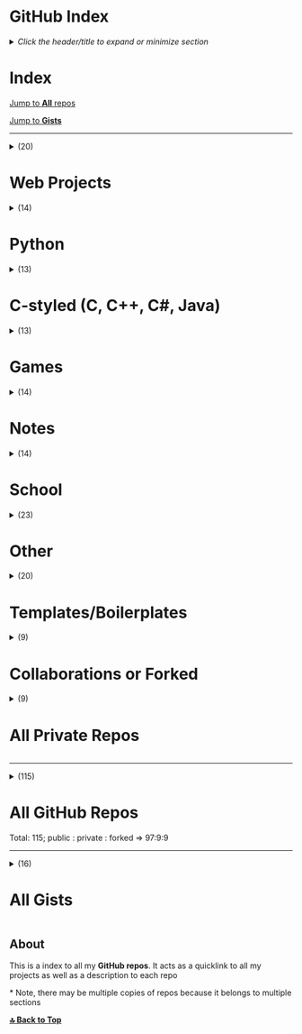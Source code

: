 # GitHub Index

<a name="top"></a> 

<details>
    <summary><i>Click the header/title to expand or minimize section</i><h1>Index</h1></summary>
        <ul>
        <li>
            <p><a href='#web'><span>Web</span></a></p>
            <ul>
                <li>
                    <p><a href='#django'><span>Django</span></a></p>
                </li>
                <li>
                    <p><a href='#static'><span>Static</span></a></p>
                </li>
                <li>
                    <p><a href='#chrome-extension'><span>Chrome Extension</span></a></p>
                </li>
                <li>
                    <p><a href='#node'><strong><span>Node</span></strong></a></p>
                    <ul>
                        <li><a href='#react'><span>React</span></a></li>
                        <li><a href='#express'><span>Express</span></a></li>
                    </ul>
                </li>
            </ul>
        </li>
        <li>
            <p><a href='#python'><span>Python</span></a></p>
            <ul>
                <li><a href='#pygame'><span>Pygame</span></a></li>
                <li><a href='#django'><span>Django</span></a></li>
            </ul>
        </li>
        <li>
            <p><a href='#c'><span>C-styled</span></a><span> - C, C++, C#, Java</span></p>
            <ul>
                <li><a href='#unity'><span>Unity</span></a></li>
            </ul>
        </li>
        <li>
            <p><a href='#games'><span>Games</span></a></p>
            <ul>
                <li><a href='#unreal'><span>Unreal</span></a></li>
                <li><a href='#unity'><span>Unity</span></a></li>
                <li><a href='#pygame-n3756'><span>Pygame</span></a></li>
            </ul>
        </li>
        <li>
            <p><a href='#notes'><span>Notes</span></a></p>
            <ul>
                <li><a href='#latex'><span>LaTeX</span></a></li>
            </ul>
        </li>
        <li>
            <p><a href='#school'><span>School</span></a></p>
            <ul>
                <li><a href='#university'><span>University</span></a></li>
                <li><a href='#high-school'><span>High School</span></a></li>
            </ul>
        </li>
        <li>
            <p><a href='#other'><span>Other</span></a></p>
            <ul>
                <li><a href='#automation'><span>Automation Scripts/Tools</span></a></li>
                <li><a href='#tests'><span>Tests</span></a></li>
            </ul>
        </li>
        <li>
            <p><a href='#template'><span>Templates/Boilerplates</span></a></p>
            <ul>
                <li><a href='#language'><span>Programming Languages</span></a></li>
                <li><a href='#libraries'><span>Libraries</span></a></li>
                <li><a href='#other'><span>Other</span></a></li>
            </ul>
        </li>
        <li>
            <p><a href='#fork'><span>Collaborations or Forked</span></a></p>
        </li>
        <li>
            <p><a href='#private'><span>Private Repos</span></a></p>
        </li>
    </ul>
</details>
<a href="#all_r">Jump to <b>All</b> repos</a>

<a href="#gist">Jump to **Gists**</a>

---

<details>
    <summary name="web">(20) <h1>Web Projects</h1></summary>
    <h3><a name="django" class="md-header-anchor"></a><span>(3) Django</span></h3>
    <ul>
<li><a href='https://github.com/Zeyu-Li/django_ecommerse_app'>django_ecommerse_app</a> - A Django ecommerce application. Has a working login and shopping cart 🛒!</li>
<li><a href='https://github.com/Zeyu-Li/django-tutorial'>django-tutorial</a> - A tutorial for Django projects 🏫</li>
<li><a href='https://github.com/Zeyu-Li/django_ecommerse_app_deprecated'>django_ecommerse_app_deprecated</a> - Django login application. Not live due to AWS high charging fees 💸 New version here: <a href='https://github.com/Zeyu-Li/django_ecommerce_app' target='_blank' class='url'>https://github.com/Zeyu-Li/django_ecommerce_app</a></li>
</ul>
    <h3><a name="static" class="md-header-anchor"></a><span>(10) Static</span></h3>
    <ul>
<li><a href='https://github.com/Zeyu-Li/website'>website</a> - My new personal website! Live now @ <a href='https://zeyu-li.github.io/website/' target='_blank' class='url'>https://zeyu-li.github.io/website/</a></li>
<li><a href='https://github.com/Zeyu-Li/blog'>blog</a> - My personal blog 📰</li>
<li><a href='https://github.com/Zeyu-Li/Lua-Online'>Lua-Online</a> - Lua Online Editor 👨‍💻: <a href='https://zeyu-li.github.io/Lua-Online/' target='_blank' class='url'>https://zeyu-li.github.io/Lua-Online/</a></li>
<li><a href='https://github.com/Zeyu-Li/personal_website'>personal_website</a> - My new &quot;static&quot; website, live @ <a href='https://zeyu-li.github.io/website/' target='_blank' class='url'>https://zeyu-li.github.io/website/</a></li>
<li><a href='https://github.com/Zeyu-Li/chess'>chess</a> - A web chess board ♟️ made with jQuery and html canvas. Live @ <a href='https://zeyu-li.github.io/chess/' target='_blank' class='url'>https://zeyu-li.github.io/chess/</a></li>
<li><a href='https://github.com/Zeyu-Li/choose_your_own_adventure_react_maker'>choose_your_own_adventure_react_maker</a> - Starting creating your adventure ⚔️ now by reading the readme then go here: <a href='https://zeyu-li.github.io/choose_your_own_adventure_react_maker/event_generator/index.html' target='_blank' class='url'>https://zeyu-li.github.io/choose_your_own_adventure_react_maker/event_generator/index.html</a></li>
<li><a href='https://github.com/Zeyu-Li/web-goals'>web-goals</a> - Makes goals or TODOs with a time-based component and a section for markdown 📝. Live @ <a href='https://zeyu-li.github.io/web-goals/' target='_blank' class='url'>https://zeyu-li.github.io/web-goals/</a></li>
<li><a href='https://github.com/Zeyu-Li/pasta-disasta'>pasta-disasta</a> - What happens when you roll the can of pasta 🍝 (made with matter.js)</li>
<li><a href='https://github.com/Zeyu-Li/website_old'>website_old</a> - My old personal website. The new one is @ <a href='https://zeyu-li.github.io/website/' target='_blank' class='url'>https://zeyu-li.github.io/website/</a></li>
<li><a href='https://github.com/Zeyu-Li/unboxing'>unboxing</a> - A very jank unboxing game 🧰</li>
</ul>
    <h3><a name="chrome-extension" class="md-header-anchor"></a><span>(3) Chrome Extension</span></h3>
<ul>
<li><a href='https://github.com/Zeyu-Li/eClass_dark'>eClass_dark</a> - A Chrome extension that makes eClass dark along with some other quality of life adjustments! 👀</li>
<li><a href='https://github.com/Zeyu-Li/speedy_jwplayer'>speedy_jwplayer</a> - It is a simple Chrome extension that modifies the speed of ⏩ JW Player</li>
<li><a href='https://github.com/Zeyu-Li/scroll_with_style'>scroll_with_style</a> - A stylized scrollbar Chrome extension</li>
</ul>
    <details>
    <summary name="node">(4) <h2>Node</h2></summary>
    <h3><a name="react" class="md-header-anchor"></a><span>(2) React</span></h3>
    <ul>
<li><a href='https://github.com/Zeyu-Li/emojis-finder'>emojis-finder</a> - A website dedicated to finding the emoji you want! Made with react ❤️</li>
<li><a href='https://github.com/Zeyu-Li/choose_your_own_adventure_react_maker'>choose_your_own_adventure_react_maker</a> - Starting creating your adventure ⚔️ now by reading the readme then go here: <a href='https://zeyu-li.github.io/choose_your_own_adventure_react_maker/event_generator/index.html' target='_blank' class='url'>https://zeyu-li.github.io/choose_your_own_adventure_react_maker/event_generator/index.html</a></li>
</ul>
    <h3><a name="express" class="md-header-anchor"></a><span>(2) Express</span></h3>
    <ul>
<li><a href='https://github.com/Zeyu-Li/expressing-chess'>expressing-chess</a> - Expressing chess with express.js, a backend node.js package ♟️</li>
<li><a href='https://github.com/Zeyu-Li/express_tutorial'>express_tutorial</a> - a tutorial for express.js, a backend node.js package</li>
 </ul>
        </details>
</details>
<details>
    <summary name="python">(14) <h1>Python</h1></summary>
    <ul>
<li><a href='https://github.com/Zeyu-Li/Midi_interface'>Midi_interface</a> - A interface for MIDIUtil 🎹</li>
<li><a href='https://github.com/Zeyu-Li/python_fractions_module'>python_fractions_module</a> - a Fractions module in Python</li>
<li><a href='https://github.com/Zeyu-Li/fractions_cal_py'>fractions_cal_py</a> - A fractions calculator written in Python 🖩</li>
<li><a href='https://github.com/Zeyu-Li/replace_text'>replace_text</a> - Replaces text with terms defined in dictionary  📝</li>
<li><a href='https://github.com/Zeyu-Li/PyGithub_sorter'>PyGithub_sorter</a> - Sorting GitHub repos using Python and PyGithub</li>
<li><a href='https://github.com/Zeyu-Li/requirements-maker'>requirements-maker</a> - Supply a list of the modules by the pypi name (comma separated list) and will output a requirements.txt 📝</li>
<li><a href='https://github.com/Zeyu-Li/groundhog_text_game'>groundhog_text_game</a> - A text-based python game 🦫</li>
<li><a href='https://github.com/Zeyu-Li/data_formatting'>data_formatting</a> - Formats data from file and creates new file 📃</li>
</ul>
    <h3><a name="pygame" class="md-header-anchor"></a><span>(3) Pygame</span></h3>
    <ul>
<li><a href='https://github.com/Zeyu-Li/pong'>pong</a> - A pong recreation using pygame 🏓</li>
<li><a href='https://github.com/Zeyu-Li/tic_tac_toe'>tic_tac_toe</a> - Tic Tac Toe using wxFormBuilder and wxPython ❌</li>
<li><a href='https://github.com/Zeyu-Li/memory'>memory</a> - A matching game using pygame 🧠</li>
</ul>
    <h3><a name="django-n3401" class="md-header-anchor"></a><span>(3) Django</span></h3>
    <ul>
<li><a href='https://github.com/Zeyu-Li/django_ecommerse_app'>django_ecommerse_app</a> - A Django ecommerce application. Has a working login and shopping cart 🛒!</li>
<li><a href='https://github.com/Zeyu-Li/django-tutorial'>django-tutorial</a> - A tutorial for Django projects 🏫</li>
<li><a href='https://github.com/Zeyu-Li/django_ecommerse_app_deprecated'>django_ecommerse_app_deprecated</a> - Django login application. Not live due to AWS high charging fees 💸 New version here: <a href='https://github.com/Zeyu-Li/django_ecommerce_app' target='_blank' class='url'>https://github.com/Zeyu-Li/django_ecommerce_app</a></li>
</ul></details>

<details>
    <summary name="c">(13) <h1>C-styled (C, C++, C#, Java)</h1></summary>
    <ul>
<li><a href='https://github.com/Zeyu-Li/matrix_multiplication'>matrix_multiplication</a> - Matrix multiplication app using C++</li>
<li><a href='https://github.com/Zeyu-Li/rref'>rref</a> - A ref calculator in C++ 🧮</li>
<li><a href='https://github.com/Zeyu-Li/cpp_fractions_lib'>cpp_fractions_lib</a> - a Fractions library in C++</li>
<li><a href='https://github.com/Zeyu-Li/c_linked_list'>c_linked_list</a> - A singly linked list in C 🔗. Can be found in: <a href='https://github.com/Zeyu-Li/quick_algorithms' target='_blank' class='url'>https://github.com/Zeyu-Li/quick_algorithms</a></li>
<li><a href='https://github.com/Zeyu-Li/FizzBuzz'>FizzBuzz</a> - fizzbuzz in Java 🥤</li>
 </ul>
    <h3><a name="unity" class="md-header-anchor"></a><span>(8) Unity</span></h3>
    <ul>
<li><a href='https://github.com/Zeyu-Li/unity-user-guide'>unity-user-guide</a> - A Unity User Guide that supplements the Unity Documentation, along with some tips and tricks! Is a collection of my 2D and 3D notes on Unity 🎮</li>
<li><a href='https://github.com/Zeyu-Li/Unity-Advanced-3D-Tutorial'>Unity-Advanced-3D-Tutorial</a> - An overview of advanced Unity 3D features 🎮!</li>
<li><a href='https://github.com/Zeyu-Li/Unity-Template-2D'>Unity-Template-2D</a> - A Unity Tutorial for 2D games 🎮! Acts as a template for a 2D platformer</li>
<li><a href='https://github.com/Zeyu-Li/Unity-Template-3D'>Unity-Template-3D</a> - A Unity Tutorial for 3D games 🎮! Can act as a 3D template for a platformer</li>
<li><a href='https://github.com/Zeyu-Li/Quarantined_Game_Jam'>Quarantined_Game_Jam</a> - Game Jam during Quarantine 😷. Play now here: <a href='https://itch.io/embed-upload/2251772?color=fe5e5e' target='_blank' class='url'>https://itch.io/embed-upload/2251772?color=fe5e5e</a></li>
<li><a href='https://github.com/Zeyu-Li/Clockwork'>Clockwork</a> - during a game jam @ MacEwan from November 8-10, 2019 (48 hours), me and a group of 4 others made a full, working game using Unity (C#) (available @ <a href='https://itch.io/jam/time-to-game-jam-gadec-fall-game-jam/rate/514331'>itch.io</a> or <a href='https://github.com/Zeyu-Li/ClockworkFinished'>link</a>)</li>
<li><a href='https://github.com/Zeyu-Li/ClockworkFinished'>ClockworkFinished</a> - This is the finished game of Soulwork 🕔; The finished built version of <a href='https://github.com/Zeyu-Li/Clockwork'>Clockwork</a></li>
<li><a href='https://github.com/Zeyu-Li/GGJ-Alberta2020'>GGJ-Alberta2020</a> - For Global Game Jam Edmonton; Jan. 31 - Feb. 2 2020 🎮</li>
</ul>
</details>

<details>
    <summary name="games">(13) <h1>Games</h1></summary>
    <h3><a name="unreal" class="md-header-anchor"></a><span>(1) Unreal</span></h3>
    <ul>
<li><a href='https://github.com/Zeyu-Li/Unreal-Tutorial'>Unreal-Tutorial</a> - An Unreal Engine tutorial! Acts as a 1st person Unreal template as well 🎮</li>
    </ul>
    <h3><a name="unity-n3751" class="md-header-anchor"></a><span>(8) Unity</span></h3>
    <ul>
<li><a href='https://github.com/Zeyu-Li/unity-user-guide'>unity-user-guide</a> - A Unity User Guide that supplements the Unity Documentation, along with some tips and tricks! Is a collection of my 2D and 3D notes on Unity 🎮</li>
<li><a href='https://github.com/Zeyu-Li/Unity-Template-2D'>Unity-Template-2D</a> - A Unity Tutorial for 2D games 🎮! Acts as a template for a 2D platformer</li>
<li><a href='https://github.com/Zeyu-Li/Unity-Template-3D'>Unity-Template-3D</a> - A Unity Tutorial for 3D games 🎮! Can act as a 3D template for a platformer</li>
<li><a href='https://github.com/Zeyu-Li/Unity-Advanced-3D-Tutorial'>Unity-Advanced-3D-Tutorial</a> - An overview of advanced Unity 3D features 🎮!</li>
<li><a href='https://github.com/Zeyu-Li/Quarantined_Game_Jam'>Quarantined_Game_Jam</a> - Game Jam during Quarantine 😷. Play now here: <a href='https://itch.io/embed-upload/2251772?color=fe5e5e' target='_blank' class='url'>https://itch.io/embed-upload/2251772?color=fe5e5e</a></li>
<li><a href='https://github.com/Zeyu-Li/Clockwork'>Clockwork</a> - during a game jam @ MacEwan from November 8-10, 2019 (48 hours), me and a group of 4 others made a full, working game using Unity (C#) (available @ <a href='https://itch.io/jam/time-to-game-jam-gadec-fall-game-jam/rate/514331'>itch.io</a> or <a href='https://github.com/Zeyu-Li/ClockworkFinished'>link</a>)</li>
<li><a href='https://github.com/Zeyu-Li/ClockworkFinished'>ClockworkFinished</a> - This is the finished game of Soulwork 🕔; The finished built version of <a href='https://github.com/Zeyu-Li/Clockwork'>Clockwork</a></li>
<li><a href='https://github.com/Zeyu-Li/GGJ-Alberta2020'>GGJ-Alberta2020</a> - For Global Game Jam Edmonton; Jan. 31 - Feb. 2 2020 🎮</li>
<li><a href='https://github.com/Zeyu-Li/ClockworkFinished'>ClockworkFinished</a> - This is the finished game of Soulwork 🕔; The finished built version of <a href='https://github.com/Zeyu-Li/Clockwork'>Clockwork</a></li>
</ul>
    <h3><a name="pygame-n3756" class="md-header-anchor"></a><span>(4) Pygame</span></h3>
    <ul>
<li><a href='https://github.com/Zeyu-Li/pong'>pong</a> - A pong recreation using pygame 🏓</li>
<li><a href='https://github.com/Zeyu-Li/tic_tac_toe'>tic_tac_toe</a> - Tic Tac Toe using wxFormBuilder and wxPython ❌</li>
<li><a href='https://github.com/Zeyu-Li/memory'>memory</a> - A matching game using pygame 🧠</li>
<li><a href='https://github.com/Zeyu-Li/groundhog_text_game'>groundhog_text_game</a> - A text-based python game 🦫</li>
</ul>
</details>

<details>
    <summary name="notes">(14) <h1>Notes</h1></summary>
    <ul>
<li><a href='https://github.com/Zeyu-Li/Zeyu-Li'>Zeyu-Li</a> - A little snippet about myself 😀!</li>
<li><a href='https://github.com/Zeyu-Li/GitHub_index'>GitHub_index</a> - An index for all my GitHub repos 📋, view @ <a href='https://github.com/Zeyu-Li/GitHub_index#github-index' target='_blank' class='url'>https://github.com/Zeyu-Li/GitHub_index#github-index</a>, i.e. this.self</li>
<li><a href='https://github.com/Zeyu-Li/learn-coding'>learn-coding</a> - Learn Python coding with interactive code</li>
<li><a href='https://github.com/Zeyu-Li/unity-user-guide'>unity-user-guide</a> - A Unity User Guide that supplements the Unity Documentation, along with some tips and tricks! Is a collection of my 2D and 3D notes on Unity 🎮</li>
<li><a href='https://github.com/Zeyu-Li/Unreal-Tutorial'>Unreal-Tutorial</a> - An Unreal Engine tutorial! Acts as a 1st person Unreal template as well 🎮</li>
<li><a href='https://github.com/Zeyu-Li/javascript_notes'>javascript_notes</a> - Notes on JavaScript</li>
<li><a href='https://github.com/Zeyu-Li/Vim_help'>Vim_help</a> - This is to help getting up and running with Vim</li>
<li><a href='https://github.com/Zeyu-Li/TensorFlow_installation_guide'>TensorFlow_installation_guide</a> - A guide to installing TensorFlow 2 🤖</li>
</ul>
    <h3><a name="latex" class="md-header-anchor"></a><span>(6) LaTeX</span></h3>
    <ul>
<li><a href='https://github.com/Zeyu-Li/honor_cal_notes'>honor_cal_notes</a> - Notes for honors (aka abstract) calculus! 🧮 GitHub does not support markdown with LaTeX so use the README.pdf</li>
<li><a href='https://github.com/Zeyu-Li/course-requirements'>course-requirements</a> - Course requirements for U of A specialization 📝. Fillable form however no preview on GitHub</li>
<li><a href='https://github.com/Zeyu-Li/CMPUT-174-Review'>CMPUT-174-Review</a> - Review of CMPUT 174 at U of A 🏫</li>
<li><a href='https://github.com/Zeyu-Li/resume-template'>resume-template</a> - A LaTeX resume template 📝</li>
<li><a href='https://github.com/Zeyu-Li/resume'>resume</a> - My resume and CV in LaTeX 📄</li>
<li><em><a href='https://github.com/Zeyu-Li/cover_letter'>cover_letter</a></em> - my personal cover letter</li>
</ul>
</details>

<details>
    <summary name="school">(14) <h1>School</h1></summary>
    <h3><a name="university" class="md-header-anchor"></a><span>(11) University</span></h3>
    <ul>
<li><a href='https://github.com/Zeyu-Li/kattis_solutions'>kattis_solutions</a> - 😾Kattis solutions (Competitive Programming).</li>
<li><a href='https://github.com/Zeyu-Li/UAPSPC_club'>UAPSPC_club</a> - Problem Solving and Programming Club is a club where geeks hang out for some hard core classic computational challenges. i.e. not for me</li>
<li><a href='https://github.com/Zeyu-Li/honor_cal_notes'>honor_cal_notes</a> - Notes for honors (aka abstract) calculus! 🧮 GitHub does not support markdown with LaTeX so use the README.pdf</li>
<li><a href='https://github.com/Zeyu-Li/CMPUT-174-Review'>CMPUT-174-Review</a> - Review of CMPUT 174 at U of A 🏫</li>
<li><em><a href='https://github.com/Zeyu-Li/CS_174'>CS_174</a></em> - Assignments and other stuff for CMPUT 174 🏫. For notes on CMPUT 174</li>
<li><em><a href='https://github.com/Zeyu-Li/CS_175'>CS_175</a></em> - A collection of assignments in CMPUT 175 @ U of A 🏫</li>
<li><em><a href='https://github.com/Zeyu-Li/201-labs'>201-labs</a> - 201 Labs at the U of A 🖥️</em></li>
<li><a href='https://github.com/Zeyu-Li/201-labs'>201-notes</a> - Notes for CMPUT 201 🏫</li>
<li><a href='https://github.com/Zeyu-Li/pong'>pong</a> - A pong recreation using pygame 🏓</li>
<li><a href='https://github.com/Zeyu-Li/tic_tac_toe'>tic_tac_toe</a> - Tic Tac Toe using wxFormBuilder and wxPython ❌</li>
<li><a href='https://github.com/Zeyu-Li/memory'>memory</a> - A matching game using pygame 🧠</li>
</ul>
    <h3><a name="high-school" class="md-header-anchor"></a><span>(3) High School</span></h3>
    <ul>
<li><a href='https://github.com/Zeyu-Li/high_school_exercise_assignments'>high_school_exercise_assignments</a> - High school projects 🏫</li>
<li><a href='https://github.com/Zeyu-Li/replace_text'>replace_text</a> - Replaces text with terms defined in dictionary  📝</li>
<li><a href='https://github.com/Zeyu-Li/groundhog_text_game'>groundhog_text_game</a> - A text-based python game 🦫</li>
</ul>
</details>

<details>
    <summary name="other">(23) <h1>Other</h1></summary>
    <ul>
<li><a href='https://github.com/Zeyu-Li/mb3d'>mb3d</a> - Mandelbulb3D, a 3D fractal generator</li>
<li><a href='https://github.com/Zeyu-Li/spinning-donuts'>spinning-donuts</a> - Spinning ASCII Donuts! 🍩</li>
<li><a href='https://github.com/Zeyu-Li/quick_algorithms'>quick_algorithms</a> - A collections of algorithms, formulas, APTs, and some other notes</li>
<li><a href='https://github.com/Zeyu-Li/free_blender_models'>free_blender_models</a> - Free Blender models! 🔨</li>
<li><a href='https://github.com/Zeyu-Li/3D_print_doggy_chain_template'>3D_print_doggy_chain_template</a> - A doggy chain or tag template made in Fusion 360 (with template download) (can be 3D printed)</li>
<li><a href='https://github.com/Zeyu-Li/AMA'>AMA</a> - AMA😃</li>
</ul>
    <h3><a name="automation" class="md-header-anchor"></a><span>(12) Automation Scripts/Tools</span></h3>
    <ul>
<li><a href='https://github.com/Zeyu-Li/grapher_public'>grapher_public</a> - This project extracts data from a set of Google Sheets worksheets and graphs the result using Google Drive API and gspread and matplotlib 📈</li>
<li><a href='https://github.com/Zeyu-Li/vscode-prints'>vscode-prints</a> - vs-code extension that has print snippets in multiple languages so you don&#39;t have to type them! 🖨️</li>
<li><a href='https://github.com/Zeyu-Li/personal-snippets'>personal-snippets</a> - My personal vs code snippets ✂️</li>
<li><a href='https://github.com/Zeyu-Li/eClass_dark'>eClass_dark</a> - A Chrome extension that makes eClass dark along with some other quality of life adjustments! 👀</li>
<li><a href='https://github.com/Zeyu-Li/pdf_merger'>pdf_merger</a> - A simple pdf merger using Python 📝</li>
<li><a href='https://github.com/Zeyu-Li/google_sheets_script_public'>google_sheets_script_public</a> - A script using Google API to copy from template and replace things in each sheet</li>
<li><a href='https://github.com/Zeyu-Li/google_sheets_script'>google_sheets_script</a> - Using Google API to create a Google Sheet from template</li>
<li><a href='https://github.com/Zeyu-Li/PyGithub_sorter'>PyGithub_sorter</a> - Sorting GitHub repos using Python and PyGithub</li>
<li><a href='https://github.com/Zeyu-Li/Git_initer'>Git_initer</a> - A Shell Script script that git inits, adds, commits when run</li>
<li><a href='https://github.com/Zeyu-Li/Git_initer_PowerShell'>Git_initer_PowerShell</a> - A Git initer, adder, and commits on first run. Based on <a href='https://github.com/Zeyu-Li/Git_initer' target='_blank' class='url'>https://github.com/Zeyu-Li/Git_initer</a></li>
<li><a href='https://github.com/Zeyu-Li/strings'>strings</a> - common string operations🧵</li>
<li><a href='https://github.com/Zeyu-Li/shortcut_VUr'>shortcut_VUr</a> - Blender mouse and keyboard input viewer ⌨️</li>
</ul>
    <h3><a name="tests" class="md-header-anchor"></a><span>(5) Tests</span></h3>
    <ul>
<li><a href='https://github.com/Zeyu-Li/tensorflow_test'>tensorflow_test</a> - testing TensorFlow</li>
<li><a href='https://github.com/Zeyu-Li/primes'>primes</a> - A prime detector is TypeScript</li>
<li><a href='https://github.com/Zeyu-Li/go_test'>go_test</a> - intro into Go or Golang by checking if a number is prime or not (copy from primes (above))</li>
<li><a href='https://github.com/Zeyu-Li/django_project_test'>django_project_test</a> - First Django project (test). For current Django project: <a href='https://github.com/Zeyu-Li/django_ecommerse_app' target='_blank' class='url'>https://github.com/Zeyu-Li/django_ecommerse_app</a></li>
<li><a href='https://github.com/Zeyu-Li/Unreal-Template-Old'>Unreal-Template-Old</a> - A Old Unreal Template with a Git bug 🐞. New one here: <a href='https://github.com/Zeyu-Li/Unreal-Template' target='_blank' class='url'>https://github.com/Zeyu-Li/Unreal-Template</a></li>
</ul>
</details>
<details>
    <summary name="template">(20) <h1>Templates/Boilerplates</h1></summary>
    <h3><a name="language" class="md-header-anchor"></a><span>(9) Programming Languages</span></h3>
    <ul>
<li><a href='https://github.com/Zeyu-Li/C-template'>C-template</a> - A template for C 📝 </li>
<li><a href='https://github.com/Zeyu-Li/cpp_boilerplate'>cpp_boilerplate</a> - C++ boilerplate. Nothing more, nothing less 📝</li>
<li><a href='https://github.com/Zeyu-Li/cpp_gui_template'>cpp_gui_template</a> - Template for wxWidgets GUI 📝</li>
<li><a href='https://github.com/Zeyu-Li/makefile_template'>makefile_template</a> - A makefile template 📝</li>
<li><a href='https://github.com/Zeyu-Li/website_boilerplate'>website_boilerplate</a> - Website boilerplate, nothing more, nothing else 📝</li>
<li><a href='https://github.com/Zeyu-Li/python_boilerplate'>python_boilerplate</a> - Python Boilerplate. Nothing more, nothing less 📝</li>
<li><a href='https://github.com/Zeyu-Li/TypeScript_template'>TypeScript_template</a> - A simple TypeScript template, nothing more, nothing less 📝</li>
<li><a href='https://github.com/Zeyu-Li/golang_template'>golang_template</a> - A Go template, nothing more, nothing less 📝</li>
<li><a href='https://github.com/Zeyu-Li/rust-template'>rust-template</a> - Some info on rust, functional programming, and a hello world 📝</li>
</ul>
    <h3><a name="other-n3013" class="md-header-anchor"></a><span>(4) Libraries</span></h3>
    <ul>
<li><a href='https://github.com/Zeyu-Li/django-template'>django-template</a> - A Django template 📝</li>
<li><a href='https://github.com/Zeyu-Li/react-template'>react-template</a> - A react template 📝</li>
<li><a href='https://github.com/Zeyu-Li/react-native-template'>react-native-template</a> - A template for React Native 📱 📝</li>
<li><a href='https://github.com/Zeyu-Li/angular-template'>angular-template</a> - A template for Angular 📝</li>
    </ul>
    <h3><a name="other-n3013" class="md-header-anchor"></a><span>(7) Other</span></h3>
    <ul>
<li><a href='https://github.com/Zeyu-Li/3D_print_doggy_chain_template'>3D_print_doggy_chain_template</a> - A doggy chain or tag template made in Fusion 360 (with template download) (can be 3D printed)</li>
<li><a href='https://github.com/Zeyu-Li/AMA-template'>AMA-template</a> - An AMA template</li>
<li><a href='https://github.com/Zeyu-Li/README_template'>README_template</a> - a template for README.md files</li>
<li><a href='https://github.com/Zeyu-Li/androidTemplate'>androidTemplate</a> - An Android Template in the Android Studio 📱 📝</li>
<li><a href='https://github.com/Zeyu-Li/template'>template</a> - A standard template containing a README and a license 📝</li>
<li><a href='https://github.com/Zeyu-Li/vs_project'>vs_project</a> - A starting point for C++ in Visual Studio 📝</li>
<li><a href='https://github.com/Zeyu-Li/IntelliJ-IDEA_template'>IntelliJ-IDEA_template</a> - A template for an IntelliJ Idea project 📝</li>
</ul>
</details>

<details>
	<summary name="fork">(9) <h1>Collaborations or Forked</h1></summary>
<ul>
<li><a href='https://github.com/Zeyu-Li/Lua-Online'>Lua-Online</a> - Lua Online Editor 👨‍💻: <a href='https://zeyu-li.github.io/Lua-Online/' target='_blank' class='url'>https://zeyu-li.github.io/Lua-Online/</a></li>
<li><a href='https://github.com/Zeyu-Li/emojis-on-electron'>emojis-on-electron</a> - A port of my emoji finder react project to electron</li>
<li><a href='https://github.com/Zeyu-Li/sheetToMIDI'>sheetToMIDI</a> - A sheet music (picture) to MIDI file converter 🎶</li>
<li><a href='https://github.com/Zeyu-Li/jekyll-klise'>jekyll-klise</a> - 🏖️ Klisé is a minimalist Jekyll theme for running a personal site or blog, light &amp; dark mode support. (<a href='https://klise.now.sh' target='_blank' class='url'>https://klise.now.sh</a>)</li>
<li><a href='https://github.com/Zeyu-Li/github-readme-stats'>github-readme-stats</a> - ⚡ Dynamically generated stats for your GitHub readmes</li>
<li><a href='https://github.com/Zeyu-Li/mb3d'>mb3d</a> - Mandelbulb3D, a 3D fractal generator</li>
<li><a href='https://github.com/Zeyu-Li/robotics-scoreboard'>robotics-scoreboard</a> - A simple scoreboard (with timer ⏲️) website application for two teams.</li>
<li><a href='https://github.com/Zeyu-Li/shortcut_VUr'>shortcut_VUr</a> - Blender mouse and keyboard input viewer ⌨️</li>
<li><a href='https://github.com/Zeyu-Li/gitignore'>gitignore</a> - A collection of useful .gitignore templates ❌</li>
</ul>
</details>
<details>
	<summary name="private">(9) <h1>All Private Repos</h1></summary>
<ul>
<li><em><a href='https://github.com/Zeyu-Li/ACPC_2020_Cheat_Sheet'>ACPC_2020_Cheat_Sheet</a></em> - stuff and things for ACPC 2020</li>
<li><em><a href='https://github.com/Zeyu-Li/HackEd-2021'>HackEd-2021</a></em> - Hack them aliens 👽 (for hackEd 2021)</li>
<li><em><a href='https://github.com/Zeyu-Li/CS_174'>CS_174</a></em> - Assignments and other stuff for CMPUT 174 🏫. For notes on CMPUT 174</li>
<li><em><a href='https://github.com/Zeyu-Li/CS_174_old'>CS_174_old</a></em> - This is the first class at UofA 🏫. New repo @ <a href='https://github.com/Zeyu-Li/CS_174' target='_blank' class='url'>https://github.com/Zeyu-Li/CS_174</a></li>
<li><em><a href='https://github.com/Zeyu-Li/CS_175'>CS_175</a></em> - A collection of assignments in CMPUT 175 @ U of A 🏫</li>
<li><em><a href='https://github.com/Zeyu-Li/201-labs'>201-labs</a> - 201 Labs at the U of A 🖥️</em></li>
<li><em><a href='https://github.com/Zeyu-Li/cover_letter'>cover_letter</a></em> - my personal cover letter</li>
<li><em><a href='https://github.com/Zeyu-Li/grapher'>grapher</a></em> - A graphing script that graphs a summery from several Google sheets</li>
<li><em><a href='https://github.com/Zeyu-Li/google_sheets_script'>google_sheets_script</a></em> - a Google Sheets API script using python to clone from template and change dates in certain cell (there is a public version of this repo)</li>
<li><em><a href='https://github.com/Zeyu-Li/flask_project_discontinued'>flask_project_discontinued</a></em> - My Intro into Flask (discontinued to learn Django)</li>
</ul>
</details>

---

<a name="all_r"></a>

<details>
	<summary>(115) <h1>All GitHub Repos</h1></summary>
        <ul>
<li><em><a href='https://github.com/Zeyu-Li/201-labs'>201-labs</a> - 201 Labs at the U of A 🖥️</em></li>
<li><a href='https://github.com/Zeyu-Li/201-labs'>201-notes</a> - Notes for CMPUT 201 🏫</li>
<li><a href='https://github.com/Zeyu-Li/3D_print_doggy_chain_template'>3D_print_doggy_chain_template</a> - A doggy chain or tag template made in Fusion 360 (with template download) (can be 3D printed)</li>
<li><em><a href='https://github.com/Zeyu-Li/ACPC_2020_Cheat_Sheet'>ACPC_2020_Cheat_Sheet</a></em> - stuff and things for ACPC 2020</li>
<li><a href='https://github.com/Zeyu-Li/AMA'>AMA</a> - AMA😃</li>
<li><a href='https://github.com/Zeyu-Li/AMA-template'>AMA-template</a> - An AMA template</li>
<li><a href='https://github.com/Zeyu-Li/androidTemplate'>androidTemplate</a> - An Android Template in the Android Studio 📱 📝</li>
<li><a href='https://github.com/Zeyu-Li/angular-template'>angular-template</a> - A template for Angular 📝</li>
<li><a href='https://github.com/Zeyu-Li/blog'>blog</a> - My personal blog 📰</li>
<li><a href='https://github.com/Zeyu-Li/c_linked_list'>c_linked_list</a> - A singly linked list in C 🔗. Can be found in: <a href='https://github.com/Zeyu-Li/quick_algorithms' target='_blank' class='url'>https://github.com/Zeyu-Li/quick_algorithms</a></li>
<li><a href='https://github.com/Zeyu-Li/C-template'>C-template</a> - A template for C 📝 </li>
<li><a href='https://github.com/Zeyu-Li/chess'>chess</a> - A web chess board made with jQuery and html canvas. Live @ <a href='https://zeyu-li.github.io/chess/' target='_blank' class='url'>https://zeyu-li.github.io/chess/</a></li>
<li><a href='https://github.com/Zeyu-Li/choose_your_own_adventure_react_maker'>choose_your_own_adventure_react_maker</a> - Starting creating your adventure ⚔️ now by reading the readme then go here: <a href='https://zeyu-li.github.io/choose_your_own_adventure_react_maker/event_generator/index.html' target='_blank' class='url'>https://zeyu-li.github.io/choose_your_own_adventure_react_maker/event_generator/index.html</a></li>
<li><a href='https://github.com/Zeyu-Li/cipher'>cipher</a> - A Feistel Cipher implemented in Python 🔐</li>
<li><a href='https://github.com/Zeyu-Li/Clockwork'>Clockwork</a> - during a game jam @ MacEwan from November 8-10, 2019 (48 hours), me and a group of 4 others made a full, working game using Unity (available @ <a href='https://itch.io/jam/time-to-game-jam-gadec-fall-game-jam/rate/514331'>itch.io</a> or <a href='https://github.com/Zeyu-Li/ClockworkFinished'>link</a>)</li>
<li><a href='https://github.com/Zeyu-Li/ClockworkFinished'>ClockworkFinished</a> - This is the finished game of Soulwork 🕔; The finished built version of <a href='https://github.com/Zeyu-Li/Clockwork'>Clockwork</a></li>
<li><a href='https://github.com/Zeyu-Li/CMPUT-174-Review'>CMPUT-174-Review</a> - Review of CMPUT 174 at U of A 🏫</li>
<li><a href='https://github.com/Zeyu-Li/course-requirements'>course-requirements</a> - Course requirements for U of A specialization 📝. Fillable form however no preview on GitHub</li>
<li><em><a href='https://github.com/Zeyu-Li/cover_letter'>cover_letter</a></em> - my personal cover letter</li>
<li><a href='https://github.com/Zeyu-Li/cpp_boilerplate'>cpp_boilerplate</a> - C++ boilerplate. Nothing more, nothing less 📝</li>
<li><a href='https://github.com/Zeyu-Li/cpp_fractions_lib'>cpp_fractions_lib</a> - a Fractions library in C++</li>
<li><a href='https://github.com/Zeyu-Li/cpp_gui_template'>cpp_gui_template</a> - Template for wxWidgets GUI 📝</li>
<li><em><a href='https://github.com/Zeyu-Li/CS_174'>CS_174</a></em> - Assignments and other stuff for CMPUT 174 🏫. For notes on CMPUT 174</li>
<li><em><a href='https://github.com/Zeyu-Li/CS_174_old'>CS_174_old</a></em> - This is the first class at UofA 🏫. New repo @ <a href='https://github.com/Zeyu-Li/CS_174' target='_blank' class='url'>https://github.com/Zeyu-Li/CS_174</a></li>
<li><em><a href='https://github.com/Zeyu-Li/CS_175'>CS_175</a></em> - A collection of assignments in CMPUT 175 @ U of A 🏫</li>
<li><a href='https://github.com/Zeyu-Li/data_formatting'>data_formatting</a> - Formats data from file and creates new file 📃</li>
<li><a href='https://github.com/Zeyu-Li/django_ecommerse_app'>django_ecommerse_app</a> - A Django ecommerce application. Has a working login and shopping cart 🛒!</li>
<li><a href='https://github.com/Zeyu-Li/django_ecommerse_app_deprecated'>django_ecommerse_app_deprecated</a> - Django login application. Not live due to AWS high charging fees 💸 New version here: <a href='https://github.com/Zeyu-Li/django_ecommerce_app' target='_blank' class='url'>https://github.com/Zeyu-Li/django_ecommerce_app</a></li>
<li><a href='https://github.com/Zeyu-Li/django_project_test'>django_project_test</a> - First Django project (test). For current Django project: <a href='https://github.com/Zeyu-Li/django_ecommerse_app' target='_blank' class='url'>https://github.com/Zeyu-Li/django_ecommerse_app</a></li>
<li><a href='https://github.com/Zeyu-Li/django-template'>django-template</a> - A Django template 📝</li>
<li><a href='https://github.com/Zeyu-Li/django-tutorial'>django-tutorial</a> - A tutorial for Django projects 🏫</li>
<li><a href='https://github.com/Zeyu-Li/eClass_dark'>eClass_dark</a> - A Chrome extension that makes eClass dark along with some other quality of life adjustments! 👀</li>
<li><a href='https://github.com/Zeyu-Li/emojis-finder'>emojis-finder</a> - A website dedicated to finding the emoji you want</li>
<li><a href='https://github.com/Zeyu-Li/emojis-on-electron'>emojis-on-electron</a> - A port of my emoji finder react project to electron</li>
<li><a href='https://github.com/Zeyu-Li/express_tutorial'>express_tutorial</a> - a tutorial for express.js, a backend node.js package</li>
<li><a href='https://github.com/Zeyu-Li/expressing-chess'>expressing-chess</a> - Expressing chess with express.js, a backend node.js package ♟️</li>
<li><a href='https://github.com/Zeyu-Li/FizzBuzz'>FizzBuzz</a> - fizzbuzz in Java 🥤</li>
<li><em><a href='https://github.com/Zeyu-Li/flask_project_discontinued'>flask_project_discontinued</a></em> - My Intro into Flask (discontinued to learn Django)</li>
<li><a href='https://github.com/Zeyu-Li/fractions_cal_py'>fractions_cal_py</a> - A fractions calculator written in Python 🖩</li>
<li><a href='https://github.com/Zeyu-Li/free_blender_models'>free_blender_models</a> - Free Blender models! 🔨</li>
<li><a href='https://github.com/Zeyu-Li/GGJ-Alberta2020'>GGJ-Alberta2020</a> - For Global Game Jam Edmonton; Jan. 31 - Feb. 2 2020 🎮</li>
<li><a href='https://github.com/Zeyu-Li/Git_initer'>Git_initer</a> - A Shell Script script that git inits, adds, commits when run</li>
<li><a href='https://github.com/Zeyu-Li/Git_initer_PowerShell'>Git_initer_PowerShell</a> - A Git initer, adder, and commits on first run. Based on <a href='https://github.com/Zeyu-Li/Git_initer' target='_blank' class='url'>https://github.com/Zeyu-Li/Git_initer</a></li>
<li><a href='https://github.com/Zeyu-Li/GitHub_index'>GitHub_index</a> - An index for all my GitHub repos 📋, view @ <a href='https://github.com/Zeyu-Li/GitHub_index#github-index' target='_blank' class='url'>https://github.com/Zeyu-Li/GitHub_index#github-index</a>, i.e. this.self</li>
<li><a href='https://github.com/Zeyu-Li/github-readme-stats'>github-readme-stats</a> - ⚡ Dynamically generated stats for your github readmes</li>
<li><a href='https://github.com/Zeyu-Li/gitignore'>gitignore</a> - A collection of useful .gitignore templates ❌</li>
<li><a href='https://github.com/Zeyu-Li/go_test'>go_test</a> - Testing Go by printing out if a number is prime</li>
<li><a href='https://github.com/Zeyu-Li/golang_template'>golang_template</a> - A Go template, nothing more, nothing less 📝</li>
<li><em><a href='https://github.com/Zeyu-Li/google_sheets_script'>google_sheets_script</a></em> - Using Google API to create a Google Sheet from template</li>
<li><a href='https://github.com/Zeyu-Li/google_sheets_script_public'>google_sheets_script_public</a> - A script using Google API to copy from template and replace things in each sheet</li>
<li><em><a href='https://github.com/Zeyu-Li/grapher'>grapher</a></em> - A graphing script that graphs a summery from several Google sheets</li>
<li><a href='https://github.com/Zeyu-Li/grapher_public'>grapher_public</a> - This project extracts data from a set of Google Sheets worksheets and graphs the result using Google Drive API and gspread and matplotlib 📈</li>
<li><a href='https://github.com/Zeyu-Li/groundhog_text_game'>groundhog_text_game</a> - A text-based python game</li>
<li><em><a href='https://github.com/Zeyu-Li/HackEd-2021'>HackEd-2021</a></em> - Hack them aliens 👽 (for hackEd 2021)</li>
<li><a href='https://github.com/Zeyu-Li/high_school_exercise_assignments'>high_school_exercise_assignments</a> - High school projects 🏫</li>
<li><a href='https://github.com/Zeyu-Li/honor_cal_notes'>honor_cal_notes</a> - Notes for honors (aka abstract) calculus! 🧮 GitHub does not support markdown with LaTeX so use the README.pdf</li>
<li><a href='https://github.com/Zeyu-Li/kattis_solutions'>kattis_solutions</a> - 😾Kattis solutions (Competitive Programming).</li>
<li><a href='https://github.com/Zeyu-Li/IntelliJ-IDEA_template'>IntelliJ-IDEA_template</a> - A template for an IntelliJ Idea project 📝</li>
<li><a href='https://github.com/Zeyu-Li/learn-coding'>learn-coding</a> - Learn Python coding with interactive code</li>
<li><a href='https://github.com/Zeyu-Li/javascript_notes'>javascript_notes</a> - Notes on JavaScript</li>
<li><a href='https://github.com/Zeyu-Li/jekyll-klise'>jekyll-klise</a> - 🏖️ Klisé is a minimalist Jekyll theme for running a personal site or blog, light &amp; dark mode support. (<a href='https://klise.now.sh' target='_blank' class='url'>https://klise.now.sh</a>)</li>
<li><a href='https://github.com/Zeyu-Li/Lua-Online'>Lua-Online</a> - Lua Online Editor 👨‍💻: <a href='https://zeyu-li.github.io/Lua-Online/' target='_blank' class='url'>https://zeyu-li.github.io/Lua-Online/</a></li>
<li><a href='https://github.com/Zeyu-Li/makefile_template'>makefile_template</a> - A makefile template 📝</li>
<li><a href='https://github.com/Zeyu-Li/matrix_multiplication'>matrix_multiplication</a> - Matrix multiplication app using C++</li>
<li><a href='https://github.com/Zeyu-Li/mb3d'>mb3d</a> - Mandelbulb3D, a 3D fractal generator</li>
<li><a href='https://github.com/Zeyu-Li/memory'>memory</a> - A matching game using pygame 🧠</li>
<li><a href='https://github.com/Zeyu-Li/Midi_interface'>Midi_interface</a> - A interface for MIDIUtil 🎹</li>
<li><a href='https://github.com/Zeyu-Li/pasta-disasta'>pasta-disasta</a> - What happens when you roll the can of pasta 🍝 (made with matter.js)</li>
<li><a href='https://github.com/Zeyu-Li/pdf_merger'>pdf_merger</a> - A simple pdf merger using Python 📝</li>
<li><a href='https://github.com/Zeyu-Li/personal-snippets'>personal-snippets</a> - My personal vs code snippets ✂️</li>
<li><a href='https://github.com/Zeyu-Li/personal_website'>personal_website</a> - My new &quot;static&quot; website, live @ <a href='https://zeyu-li.github.io/website/' target='_blank' class='url'>https://zeyu-li.github.io/website/</a></li>
<li><a href='https://github.com/Zeyu-Li/pong'>pong</a> - A pong recreation using pygame 🏓</li>
<li><a href='https://github.com/Zeyu-Li/primes'>primes</a> - A prime detector is TypeScript</li>
<li><a href='https://github.com/Zeyu-Li/PyGithub_sorter'>PyGithub_sorter</a> - Sorting GitHub repos using Python and PyGithub</li>
<li><a href='https://github.com/Zeyu-Li/python_boilerplate'>python_boilerplate</a> - Python Boilerplate. Nothing more, nothing less 📝</li>
<li><a href='https://github.com/Zeyu-Li/python_fractions_module'>python_fractions_module</a> - a Fractions module in Python</li>
<li><a href='https://github.com/Zeyu-Li/Quarantined_Game_Jam'>Quarantined_Game_Jam</a> - Game Jam during Quarantine 😷. Play now here: <a href='https://itch.io/embed-upload/2251772?color=fe5e5e' target='_blank' class='url'>https://itch.io/embed-upload/2251772?color=fe5e5e</a></li>
<li><a href='https://github.com/Zeyu-Li/quick_algorithms'>quick_algorithms</a> - A collections of algorithms, formulas, APTs, and some other notes</li>
<li><a href='https://github.com/Zeyu-Li/react-native-template'>react-native-template</a> - A template for React Native 📱 📝</li>
<li><a href='https://github.com/Zeyu-Li/react-template'>react-template</a> - A react template 📝</li>
<li><a href='https://github.com/Zeyu-Li/README_template'>README_template</a> - A template for README.md files 📝</li>
<li><a href='https://github.com/Zeyu-Li/replace_text'>replace_text</a> - Replaces text with terms defined in dictionary  📝</li>
<li><a href='https://github.com/Zeyu-Li/requirements-maker'>requirements-maker</a> - Supply a list of the modules by the pypi name (comma separated list) and will output a requirements.txt 📝</li>
<li><a href='https://github.com/Zeyu-Li/resume'>resume</a> - My resume and CV in LaTeX 📄</li>
<li><a href='https://github.com/Zeyu-Li/resume-template'>resume-template</a> - A LaTeX resume template 📝</li>
<li><a href='https://github.com/Zeyu-Li/robotics-scoreboard'>robotics-scoreboard</a> - A simple scoreboard (with timer ⏲️) website application for two teams.</li>
<li><a href='https://github.com/Zeyu-Li/rref'>rref</a> - (working) an rref calculator</li>
<li><a href='https://github.com/Zeyu-Li/rust-template'>rust-template</a> - Some info on rust, functional programming, and a hello world 📝</li>
<li><a href='https://github.com/Zeyu-Li/scroll_with_style'>scroll_with_style</a> - A stylized scrollbar Chrome extension</li>
<li><a href='https://github.com/Zeyu-Li/sheetToMIDI'>sheetToMIDI</a> - A sheet music (picture) to MIDI file converter 🎶</li>
<li><a href='https://github.com/Zeyu-Li/shortcut_VUr'>shortcut_VUr</a> - Blender mouse and keyboard input viewer ⌨️</li>
<li><a href='https://github.com/Zeyu-Li/speedy_jwplayer'>speedy_jwplayer</a> - It is a simple Chrome extension that modifies the speed of ⏩ JW Player</li>
<li><a href='https://github.com/Zeyu-Li/spinning-donuts'>spinning-donuts</a> - Spinning ASCII Donuts! 🍩</li>
<li><a href='https://github.com/Zeyu-Li/strings'>strings</a> - common string operations🧵</li>
<li><a href='https://github.com/Zeyu-Li/template'>template</a> - A template for README files 📝</li>
<li><a href='https://github.com/Zeyu-Li/TensorFlow_installation_guide'>TensorFlow_installation_guide</a> - A guide to installing TensorFlow 2 🤖</li>
<li><a href='https://github.com/Zeyu-Li/tensorflow_test'>tensorflow_test</a> - testing TensorFlow</li>
<li><a href='https://github.com/Zeyu-Li/tic_tac_toe'>tic_tac_toe</a> - Tic Tac Toe using wxFormBuilder and wxPython ❌</li>
<li><a href='https://github.com/Zeyu-Li/TypeScript_template'>TypeScript_template</a> - A simple TypeScript template, nothing more, nothing less 📝</li>
<li><a href='https://github.com/Zeyu-Li/UAPSPC_club'>UAPSPC_club</a> - Problem Solving and Programming Club is a club where geeks hang out for some hard core classic computational challenges. i.e. not for me</li>
<li><a href='https://github.com/Zeyu-Li/unboxing'>unboxing</a> - A very jank unboxing game 🧰</li>
<li><a href='https://github.com/Zeyu-Li/Unity-Advanced-3D-Tutorial'>Unity-Advanced-3D-Tutorial</a> - An overview of advanced Unity 3D features 🎮!</li>
<li><a href='https://github.com/Zeyu-Li/Unity-Template-2D'>Unity-Template-2D</a> - A Unity Tutorial for 2D games 🎮! Acts as a template for a 2D platformer</li>
<li><a href='https://github.com/Zeyu-Li/Unity-Template-3D'>Unity-Template-3D</a> - A Unity Tutorial for 3D games 🎮! Can act as a 3D template for a platformer</li>
<li><a href='https://github.com/Zeyu-Li/unity-user-guide'>unity-user-guide</a> - A Unity User Guide that supplements the Unity Documentation, along with some tips and tricks! Is a collection of my 2D and 3D notes on Unity 🎮</li>
<li><a href='https://github.com/Zeyu-Li/Unreal-Template'>Unreal-Template</a> - An Unreal Engine tutorial! Acts as a 1st person Unreal template as well 🎮</li>
<li><a href='https://github.com/Zeyu-Li/Unreal-Template-Old'>Unreal-Template-Old</a> - A Old Unreal Template with a Git bug 🐞. New one here: <a href='https://github.com/Zeyu-Li/Unreal-Template' target='_blank' class='url'>https://github.com/Zeyu-Li/Unreal-Template</a></li>
<li><a href='https://github.com/Zeyu-Li/Vim_help'>Vim_help</a> - This is to help getting up and running with Vim</li>
<li><a href='https://github.com/Zeyu-Li/vs_project'>vs_project</a> - A starting point for C++ in Visual Studio 📝</li>
<li><a href='https://github.com/Zeyu-Li/vscode-prints'>vscode-prints</a> - vs-code extension that has print snippets in multiple languages so you don&#39;t have to type them! 🖨️</li>
<li><a href='https://github.com/Zeyu-Li/web-goals'>web-goals</a> - Makes goals or TODOs with a time-based component and a section for markdown 📝. Live @ <a href='https://zeyu-li.github.io/web-goals/' target='_blank' class='url'>https://zeyu-li.github.io/web-goals/</a></li>
<li><a href='https://github.com/Zeyu-Li/website'>website</a> - My new personal website! Live now @ <a href='https://zeyu-li.github.io/website/'>link</a></li>
<li><a href='https://github.com/Zeyu-Li/website_boilerplate'>website_boilerplate</a> - Website boilerplate, nothing more, nothing else 📝</li>
<li><a href='https://github.com/Zeyu-Li/website_old'>website_old</a> - My old personal website. The new one is @ <a href='https://zeyu-li.github.io/website/' target='_blank' class='url'>https://zeyu-li.github.io/website/</a></li>
<li><a href='https://github.com/Zeyu-Li/Zeyu-Li'>Zeyu-Li</a> - A little snippet about myself 😀!</li>
</ul>
</details>
Total: 115; public : private : forked => 97:9:9

----

<details>
	<summary name="gist">(16) <h1>All Gists</h1></summary>
    <ul>
<li><a href='https://gist.github.com/Zeyu-Li/5d8a53c60df9e627522728ccbfb26d5a'><strong>README_min.md</strong></a> - A minified readme of the GitHub Index</li>
<li><a href='https://gist.github.com/Zeyu-Li/98cf78603c0134815d1d9dc2c12372d8'><strong>README_max.md</strong></a> - The maximized version of readme GitHub Index</li>
<li><a href='https://gist.github.com/Zeyu-Li/94b0090612aaaefcb2c149a22cd4fc76'><strong>README_old.md</strong></a> - A list of all my projects</li>
<li><a href='https://gist.github.com/Zeyu-Li/4815df06e4c6eff6427a163cd72aaf52'><strong>lorem.txt</strong></a> - 5000 words of Lorem Ipsum!</li>
<li><a href='https://gist.github.com/Zeyu-Li/9e59b72b426204beac3877adfac97952'><strong>c#_notes.md</strong></a> - Notes on setting up C# console application</li>
<li><a href='https://gist.github.com/Zeyu-Li/79abd495bccea4c47d00b74de41775c7'><strong>discord.md</strong></a> - A simple help guide for Discord noobs</li>
<li><a href='https://gist.github.com/Zeyu-Li/b2a9f27c49849add42a0d01d7ffa16e8#file-pi-py'><strong>pi.py</strong></a> - approximates pi via Monte Carlo</li>
<li><a href='https://gist.github.com/Zeyu-Li/a4d838e0fcd963f435005584e03bd7c6'><strong>counter.py</strong></a> - Counts the number of GitHub repos a person has</li>
<li><a href='https://gist.github.com/Zeyu-Li/0f13d2a76c3055e74c46ec2fa65a9025#file-find_file_type-py'><strong>find_file_type.py</strong></a> - Script to find all files of a type in current folder</li>
<li><a href='https://gist.github.com/Zeyu-Li/0651f488bf5b8d7229a903441b3ec0f1'><strong>pascal.py</strong></a> - generates a level of the pascal triangle</li>
<li><a href='https://gist.github.com/Zeyu-Li/5bacf117086e0666d1e5409a51726953'><strong>regex.py</strong></a> - Does regex searches</li>
<li><a href='https://gist.github.com/Zeyu-Li/3c60027d9dbc96461d2aafc7dff8f1d5'><strong>change.sh</strong></a> - Changes git user</li>
<li><a href='https://gist.github.com/Zeyu-Li/00cfbb97970df7ba161f46094f2a66c1#file-init-sh'><strong>init.sh</strong></a> - Jekyll for WSL - do <code>sh init.sh PostTitle</code> to post, open in explorer and serve</li>
<li><a href='https://gist.github.com/Zeyu-Li/0bc83e32810be0a748d2d8ea4c656af4'><strong>generater.py</strong></a> - generates a folder and copies a md item to clipboard</li>
<li><a href='https://gist.github.com/Zeyu-Li/80b5d20564341db07a139a13cbf6120c'><strong>cloudSettings</strong></a> - Visual Studio Code Settings Sync Gist</li>
<li><a href='https://gist.github.com/Zeyu-Li/73e30eddbde493bd3c329de57c658a55'><strong>.vimrc</strong></a> - A vim setting gist</li>
    </ul>
</details>

## About

This is a index to all my **GitHub repos**. It acts as a quicklink to all my projects as well as a description to each repo

\* Note, there may be multiple copies of repos because it belongs to multiple sections

**<a href="#top">🔝 Back to Top</a>**